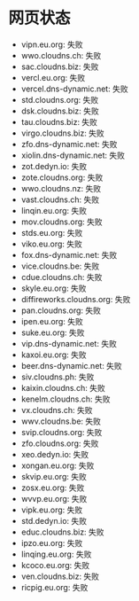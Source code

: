 # 网页状态
- vipn.eu.org: 失败
- wwo.cloudns.ch: 失败
- sac.cloudns.biz: 失败
- vercl.eu.org: 失败
- vercel.dns-dynamic.net: 失败
- std.cloudns.org: 失败
- dsk.cloudns.biz: 失败
- tau.cloudns.biz: 失败
- virgo.cloudns.biz: 失败
- zfo.dns-dynamic.net: 失败
- xiolin.dns-dynamic.net: 失败
- zot.dedyn.io: 失败
- zote.cloudns.org: 失败
- wwo.cloudns.nz: 失败
- vast.cloudns.ch: 失败
- linqin.eu.org: 失败
- mov.cloudns.org: 失败
- stds.eu.org: 失败
- viko.eu.org: 失败
- fox.dns-dynamic.net: 失败
- vice.cloudns.be: 失败
- cdue.cloudns.ch: 失败
- skyle.eu.org: 失败
- diffireworks.cloudns.org: 失败
- pan.cloudns.org: 失败
- ipen.eu.org: 失败
- suke.eu.org: 失败
- vip.dns-dynamic.net: 失败
- kaxoi.eu.org: 失败
- beer.dns-dynamic.net: 失败
- siv.cloudns.ph: 失败
- kaixin.cloudns.ch: 失败
- kenelm.cloudns.ch: 失败
- vx.cloudns.ch: 失败
- wwv.cloudns.be: 失败
- svip.cloudns.org: 失败
- zfo.cloudns.org: 失败
- xeo.dedyn.io: 失败
- xongan.eu.org: 失败
- skvip.eu.org: 失败
- zosx.eu.org: 失败
- wvvp.eu.org: 失败
- vipk.eu.org: 失败
- std.dedyn.io: 失败
- educ.cloudns.biz: 失败
- ipzo.eu.org: 失败
- linqing.eu.org: 失败
- kcoco.eu.org: 失败
- ven.cloudns.biz: 失败
- ricpig.eu.org: 失败
